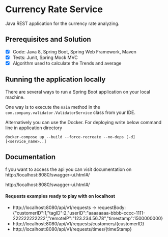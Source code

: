 # Currency Rate Service

Java REST application for the currency rate analyzing.

## Prerequisites and Solution

- [x] Code: Java 8, Spring Boot, Spring Web Framework, Maven
- [x] Tests: Junit, Spring Mock MVC
- [x] Algorithm used to calculate the Trends and average

## Running the application locally
There are several ways to run a Spring Boot application on your local machine. 

One way is to execute the `main` method in the `com.company.validator.ValidatorService` class from your IDE.

Alternatively you can use the Docker. For deploying write below command line in application directory
```shell
docker-compose up --build --force-recreate --no-deps [-d] [<service_name>..]
```
## Documentation
f you want to access the api you can visit documentation on http://localhost:8080/swagger-ui.html#/

http://localhost:8080/swagger-ui.html#/

#### Requests examples ready to play with on localhost

- http://localhost:8080/api/v1/requests   ->   requestBody: {"customerID":1,"tagID":2,"userID":"aaaaaaaa-bbbb-cccc-1111-222222222222","remoteIP":"123.234.56.78","timestamp":1500000000}
- http://localhost:8080/api/v1/requests/customers/{customerID}
- http://localhost:8080/api/v1/requests/times/{timeStamp}
